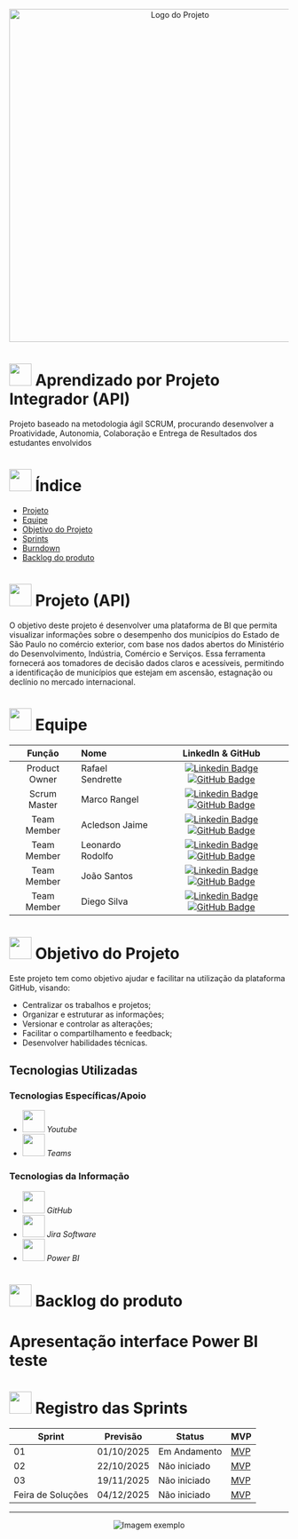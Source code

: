 <p align="center">
  <img src="https://github.com/user-attachments/assets/a21c88ee-9095-44bd-9317-1abca83703eb" alt="Logo do Projeto" width="600"/>
</p>

# <img src="https://github.com/user-attachments/assets/d756c23f-ed13-4fdc-9872-6067807ce02c" width="40"/> Aprendizado por Projeto Integrador (API)

Projeto baseado na metodologia ágil SCRUM, procurando desenvolver a Proatividade, Autonomia, Colaboração e Entrega de Resultados dos estudantes envolvidos

# <img src="https://github.com/user-attachments/assets/12668546-5ced-4ca2-80b7-68021a8c29a6" width="40"/>  Índice
 
* [Projeto](#projeto-template)
* [Equipe](#equipe)
* [Objetivo do Projeto](#objetivo-do-projeto)
* [Sprints](#Sprints)
* [Burndown](#Burndown)
* [Backlog do produto](#Backlog-do-produto)

# <img src="https://github.com/user-attachments/assets/d756c23f-ed13-4fdc-9872-6067807ce02c" width="40"/> Projeto (API) 
O objetivo deste projeto é desenvolver uma plataforma de BI que permita visualizar informações sobre o desempenho dos municípios do Estado de São Paulo no comércio exterior, com base nos dados abertos do Ministério do Desenvolvimento, Indústria, Comércio e Serviços. Essa ferramenta fornecerá aos tomadores de decisão dados claros e acessíveis, permitindo a identificação de municípios que estejam em ascensão, estagnação ou declínio no mercado internacional. 

# <img src="https://github.com/user-attachments/assets/99ddd68f-bea3-4111-8735-db49c08d00b9" width="40"/> Equipe
|    Função     | Nome                                  |                                                                                                                                                      LinkedIn & GitHub                                                                                                                                                      |
| :-----------: | :------------------------------------ | :-------------------------------------------------------------------------------------------------------------------------------------------------------------------------------------------------------------------------------------------------------------------------------------------------------------------------: |
|  Product Owner  | Rafael Sendrette      |           [![Linkedin Badge](https://img.shields.io/badge/Linkedin-blue?style=flat-square&logo=Linkedin&logoColor=white)](https://www.linkedin.com/in/rafael-rodrigues-sendrette-gomes-ba0306301?utm_source=share&utm_campaign=share_via&utm_content=profile&utm_medium=android_app) [![GitHub Badge](https://img.shields.io/badge/GitHub-111217?style=flat-square&logo=github&logoColor=white)](https://github.com/RafaelSendrette)          |
| Scrum Master |   Marco Rangel       |     [![Linkedin Badge](https://img.shields.io/badge/Linkedin-blue?style=flat-square&logo=Linkedin&logoColor=white)](https://www.linkedin.com/in/marco-rangel-abba5628/) [![GitHub Badge](https://img.shields.io/badge/GitHub-111217?style=flat-square&logo=github&logoColor=white)](https://github.com/marcorangel73)              |
| Team Member   | Acledson Jaime              |         [![Linkedin Badge](https://img.shields.io/badge/Linkedin-blue?style=flat-square&logo=Linkedin&logoColor=white)](https://www.linkedin.com/in/acledsonjaime?utm_source=share&utm_campaign=share_via&utm_content=profile&utm_medium=ios_app) [![GitHub Badge](https://img.shields.io/badge/GitHub-111217?style=flat-square&logo=github&logoColor=white)](https://github.com/Jaime082003)        |
|  Team Member  | Leonardo Rodolfo                 |   [![Linkedin Badge](https://img.shields.io/badge/Linkedin-blue?style=flat-square&logo=Linkedin&logoColor=white)](https://www.linkedin.com/in/leonardo-rodolfo-b931a0318?trk=contact-info) [![GitHub Badge](https://img.shields.io/badge/GitHub-111217?style=flat-square&logo=github&logoColor=white)](https://github.com/leonardorodolfo)   |
|  Team Member  | João Santos                 |   [![Linkedin Badge](https://img.shields.io/badge/Linkedin-blue?style=flat-square&logo=Linkedin&logoColor=white)](https://www.linkedin.com/in/leonardo-rodolfo-b931a0318?trk=contact-info) [![GitHub Badge](https://img.shields.io/badge/GitHub-111217?style=flat-square&logo=github&logoColor=white)](https://github.com/joao3122br) |
|  Team Member  | Diego Silva                 |   [![Linkedin Badge](https://img.shields.io/badge/Linkedin-blue?style=flat-square&logo=Linkedin&logoColor=white)](https://www.linkedin.com/in/diego-silva-ab10021b0?utm_source=share&utm_campaign=share_via&utm_content=profile&utm_medium=android_app) [![GitHub Badge](https://img.shields.io/badge/GitHub-111217?style=flat-square&logo=github&logoColor=white)](https://github.com/Diegosilva2002) |



# <img src="https://github.com/user-attachments/assets/756b17dd-bfe7-43b5-a487-4651b9db77fb" width="40"/> Objetivo do Projeto
Este projeto tem como objetivo ajudar e facilitar na utilização da plataforma GitHub, visando:
* Centralizar os trabalhos e projetos;
* Organizar e estruturar as informações;
* Versionar e controlar as alterações;
* Facilitar o compartilhamento e feedback;
* Desenvolver habilidades técnicas.

## Tecnologias Utilizadas

 ### Tecnologias Específicas/Apoio
 
 * <img src="https://pngdownload.io/wp-content/uploads/2023/12/YouTube-Logo-PNG-Symbol-for-Video-Platform-Transparent-jpg.webp" width="40"/> *Youtube*
  * <img src="https://github.com/user-attachments/assets/0cf820df-0319-4fd9-9412-6463c1b74a61" width="40"/> *Teams*


 ### Tecnologias da Informação

* <img src="https://img.favpng.com/13/12/10/github-pages-logo-computer-icons-png-favpng-ew8sjnZfG8RsyhJNBTL2Dw3SR.jpg" width="40"/> *GitHub*
* <img src="https://toppng.com/uploads/preview/jira-software-logo-jira-software-logo-11562914188wp8r59nt10.png" width="40"/> *Jira Software*
* <img src="https://github.com/user-attachments/assets/b18e3546-4932-4fad-a2ca-2e194c1ab248" width="40"/> *Power BI*

# <img src="https://github.com/user-attachments/assets/1ccefd1d-4bee-44b7-84f5-db4d03a7cbe7" width="40"/> Backlog do produto


# Apresentação interface Power BI teste




  
# <img src="https://github.com/user-attachments/assets/aad11a7d-145f-4f60-b141-6b022d954dd2" width="40"/> Registro das Sprints

Sprint | Previsão | Status | MVP |
|------|--------|------|------|
|01 | 01/10/2025 | Em Andamento |[MVP](https://fatecspgov-my.sharepoint.com/:v:/r/personal/acledson_soares_fatec_sp_gov_br/Documents/Arquivos%20de%20Chat%20do%20Microsoft%20Teams/Gravando%202025-05-12%20194615.mp4?csf=1&web=1&e=BEZAOW) |
|02|  22/10/2025| Não iniciado |[MVP](https://fatecspgov-my.sharepoint.com/:v:/r/personal/acledson_soares_fatec_sp_gov_br/Documents/Arquivos%20de%20Chat%20do%20Microsoft%20Teams/Gravando%202025-05-12%20200331.mp4?csf=1&web=1&e=eNofls) |
|03| 19/11/2025 | Não iniciado |[MVP](https://fatecspgov-my.sharepoint.com/:v:/r/personal/acledson_soares_fatec_sp_gov_br/Documents/Arquivos%20de%20Chat%20do%20Microsoft%20Teams/Gravando%202025-06-02%20195636.mp4?csf=1&web=1&e=wE98xb) |
|Feira de Soluções|04/12/2025 | Não iniciado |[MVP]() |

-------------------------------------------------------------------
<p align="center">
  <img src="https://github.com/user-attachments/assets/b50cfb6f-79b2-490e-b4bb-d29228ccdbbe" alt="Imagem exemplo">
</p>

